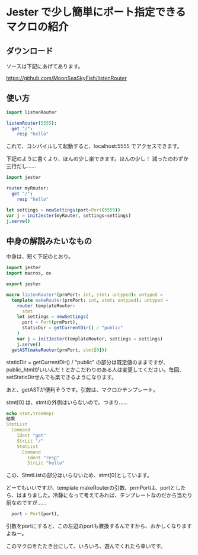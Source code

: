 # Jester で少し簡単にポート指定できるマクロの紹介

## ダウンロード
ソースは下記にあげてあります。

https://github.com/MoonSeaSkyFish/listenRouter

## 使い方

```nim
import listenRouter

listenRouter(5555):
  get "/":
    resp "hello"
```

これで、コンパイルして起動すると、localhost:5555 でアクセスできます。

下記のように書くより、ほんの少し楽できます。ほんの少し！ 減ったのわずか三行だし……

```nim
import jester

router myRouter:
  get "/":
    resp "hello"

let settings = newSettings(port=Port(5555))
var j = initJester(myRouter, settings=settings)
j.serve()
```

## 中身の解説みたいなもの

中身は、短く下記のとおり。


```nim
import jester
import macros, os

export jester

macro listenRouter*(prmPort: int, stmt: untyped): untyped =
  template makeRouter(prmPort: int, stmt: untyped): untyped =
    router templateRouter:
      stmt
    let settings = newSettings(
      port = Port(prmPort),
      staticDir = getCurrentDir() / "public"
    )
    var j = initJester(templateRouter, settings = settings)
    j.serve()
  getAST(makeRouter(prmPort, stmt[0]))
```

staticDir = getCurrentDir() / "public" の部分は既定値のままですが、public_htmlがいいんだ！とかこだわりのある人は変更してください。毎回、setStaticDirせんでも楽できるようになります。

あと、getASTが便利そうです。引数は、マクロかテンプレート。

stmt[0] は、stmtの外側はいらないので。つまり……

```nim
echo stmt.treeRepr
結果
StmtList
  Command
    Ident "get"
    StrLit "/"
    StmtList
      Command
        Ident "resp"
        StrLit "hello"
```

この、StmtListの部分はいらないため、stmt[0]としています。

どーてもいいですが、template makeRouterの引数、prmPortは、portとしたら、はまりました。冷静になって考えてみれば、テンプレートなのだから当たり前なのですが……

```nim
  port = Port(port),
```

引数をportにすると、この左辺のportも置換するんですから、おかしくなりますよねー。

このマクロをたたき台にして、いろいろ、遊んでくれたら幸いです。



